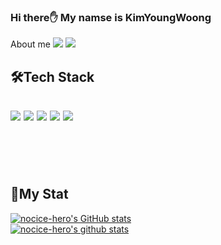 ### Hi there✋ My namse is KimYoungWoong
About me
<a href="https://velog.io/@highero-k" target="_blank"><img src="https://img.shields.io/badge/Velog-33ba91?style=flat-square&logo=V&logoColor=white"/></a>
<a href="https://mail.naver.com/" target="_blank"><img src="https://img.shields.io/badge/hero2626@naver.com-03C75A?style=flat-square&logo=Naver&logoColor=white"/></a>

🛠Tech Stack
---
<img src="https://img.shields.io/badge/Python-3766AB?style=flat-square&logo=Python&logoColor=white"/></a>
<img src="https://img.shields.io/badge/HTML-E34F26?style=flat-square&logo=HTML5&logoColor=white"/></a>
<img src="https://img.shields.io/badge/CSS-1572B6?style=flat-square&logo=CSS3&logoColor=white"/></a>
<img src="https://img.shields.io/badge/JavaScript-F7DF1E?style=flat-square&logo=JavaScript&logoColor=white"/></a>
<img src="https://img.shields.io/badge/React-61DAFB?style=flat-square&logo=React&logoColor=white"/></a>
<br><br><br><br><br>
📖My Stat
---
[![nocice-hero's GitHub stats](https://github-readme-stats.vercel.app/api?username=novice-hero)](https://github.com/anuraghazra/github-readme-stats)<br>
[![nocice-hero's github stats](https://github-readme-stats.vercel.app/api/top-langs/?username=novice-hero&show_icons=true&hide_border=true&title_color=004386&icon_color=004386&layout=compact)](https://github.com/novice-hero)
